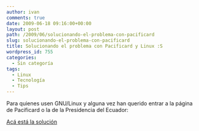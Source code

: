 ```yaml
---
author: ivan
comments: true
date: 2009-06-18 09:16:00+00:00
layout: post
path: /2009/06/solucionando-el-problema-con-pacificard
slug: solucionando-el-problema-con-pacificard
title: Solucionando el problema con Pacificard y Linux :S
wordpress_id: 755
categories:
  - Sin categoría
tags:
  - Linux
  - Tecnología
  - Tips
---
```


Para quienes usen GNU/Linux y alguna vez han querido entrar a la página de Pacificard o la de la Presidencia del Ecuador:

[Acá está la solución](https://caletalinux.blogspot.com/2009/06/corrigiendo-el-error-de-navegacion-de.html)
